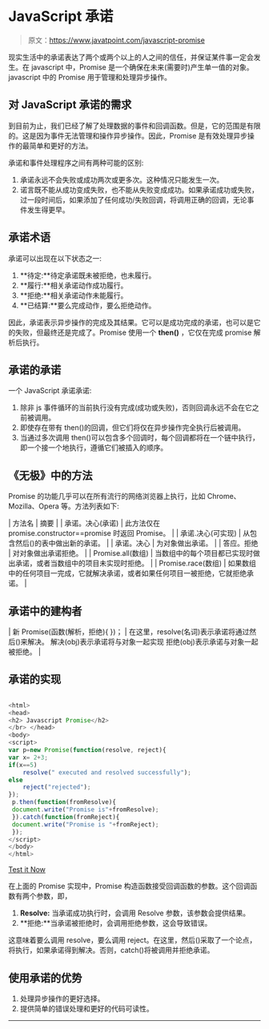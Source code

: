 # JavaScript 承诺

> 原文：<https://www.javatpoint.com/javascript-promise>

现实生活中的承诺表达了两个或两个以上的人之间的信任，并保证某件事一定会发生。在 javascript 中，Promise 是一个确保在未来(需要时)产生单一值的对象。javascript 中的 Promise 用于管理和处理异步操作。

## 对 JavaScript 承诺的需求

到目前为止，我们已经了解了处理数据的事件和回调函数。但是，它的范围是有限的。这是因为事件无法管理和操作异步操作。因此，Promise 是有效处理异步操作的最简单和更好的方法。

承诺和事件处理程序之间有两种可能的区别:

1.  承诺永远不会失败或成功两次或更多次。这种情况只能发生一次。
2.  诺言既不能从成功变成失败，也不能从失败变成成功。如果承诺成功或失败，过一段时间后，如果添加了任何成功/失败回调，将调用正确的回调，无论事件发生得更早。

## 承诺术语

承诺可以出现在以下状态之一:

1.  **待定:**待定承诺既未被拒绝，也未履行。
2.  **履行:**相关承诺动作成功履行。
3.  **拒绝:**相关承诺动作未能履行。
4.  **已结算:**要么完成动作，要么拒绝动作。

因此，承诺表示异步操作的完成及其结果。它可以是成功完成的承诺，也可以是它的失败，但最终还是完成了。Promise 使用一个 **then()** ，它仅在完成 promise 解析后执行。

## 承诺的承诺

一个 JavaScript 承诺承诺:

1.  除非 js 事件循环的当前执行没有完成(成功或失败)，否则回调永远不会在它之前被调用。
2.  即使存在带有 then()的回调，但它们将仅在异步操作完全执行后被调用。
3.  当通过多次调用 then()可以包含多个回调时，每个回调都将在一个链中执行，即一个接一个地执行，遵循它们被插入的顺序。

## 《无极》中的方法

Promise 的功能几乎可以在所有流行的网络浏览器上执行，比如 Chrome、Mozilla、Opera 等。方法列表如下:

| 方法名 | 摘要 |
| 承诺。决心(承诺) | 此方法仅在 promise.constructor==promise 时返回 Promise。 |
| 承诺.决心(可实现) | 从包含然后()的表中做出新的承诺。 |
| 承诺。决心 | 为对象做出承诺。 |
| 答应。拒绝 | 对对象做出承诺拒绝。 |
| Promise.all(数组) | 当数组中的每个项目都已实现时做出承诺，或者当数组中的项目未实现时拒绝。 |
| Promise.race(数组) | 如果数组中的任何项目一完成，它就解决承诺，或者如果任何项目一被拒绝，它就拒绝承诺。 |

## 承诺中的建构者

| 新 Promise(函数(解析，拒绝){ })； | 在这里，resolve(名词)表示承诺将通过然后()来解决。
解决(obj)表示承诺将与对象一起实现
拒绝(obj)表示承诺与对象一起被拒绝。 |

## 承诺的实现

```js

<html>
<head>
<h2> Javascript Promise</h2>
</br> </head>
<body>
<script>
var p=new Promise(function(resolve, reject){
var x= 2+3;
if(x==5)
	resolve(" executed and resolved successfully");
else
	reject("rejected");
});
 p.then(function(fromResolve){
 document.write("Promise is"+fromResolve);
 }).catch(function(fromReject){
 document.write("Promise is "+fromReject);
 });
</script>
</body>
</html>

```

[Test it Now](https://www.javatpoint.com/oprweb/test.jsp?filename=JavaScriptPromise)

在上面的 Promise 实现中，Promise 构造函数接受回调函数的参数。这个回调函数有两个参数，即，

1.  **Resolve:** 当承诺成功执行时，会调用 Resolve 参数，该参数会提供结果。
2.  **拒绝:**当承诺被拒绝时，会调用拒绝参数，这会导致错误。

这意味着要么调用 resolve，要么调用 reject。在这里，然后()采取了一个论点，将执行，如果承诺得到解决。否则，catch()将被调用并拒绝承诺。

## 使用承诺的优势

1.  处理异步操作的更好选择。
2.  提供简单的错误处理和更好的代码可读性。

* * *